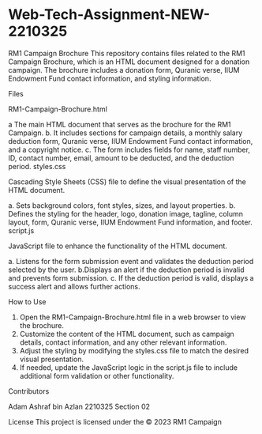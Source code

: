 # Web-Tech-Assignment-NEW-2210325

RM1 Campaign Brochure
This repository contains files related to the RM1 Campaign Brochure, which is an HTML document designed for a donation campaign. The brochure includes a donation form, Quranic verse, IIUM Endowment Fund contact information, and styling information.

Files

RM1-Campaign-Brochure.html

a The main HTML document that serves as the brochure for the RM1 Campaign.
b. It includes sections for campaign details, a monthly salary deduction form, Quranic verse, IIUM Endowment Fund contact information, and a copyright notice.
c. The form includes fields for name, staff number, ID, contact number, email, amount to be deducted, and the deduction period.
styles.css

Cascading Style Sheets (CSS) file to define the visual presentation of the HTML document.
   
a. Sets background colors, font styles, sizes, and layout properties.
b. Defines the styling for the header, logo, donation image, tagline, column layout, form, Quranic verse, IIUM Endowment Fund information, and footer.
script.js

JavaScript file to enhance the functionality of the HTML document.
   
a. Listens for the form submission event and validates the deduction period selected by the user.
b.Displays an alert if the deduction period is invalid and prevents form submission.
c. If the deduction period is valid, displays a success alert and allows further actions.

How to Use

1. Open the RM1-Campaign-Brochure.html file in a web browser to view the brochure.
2. Customize the content of the HTML document, such as campaign details, contact information, and any other relevant information.
3. Adjust the styling by modifying the styles.css file to match the desired visual presentation.
4. If needed, update the JavaScript logic in the script.js file to include additional form validation or other functionality.

Contributors

Adam Ashraf bin Azlan 2210325 Section 02

License
This project is licensed under the © 2023 RM1 Campaign
